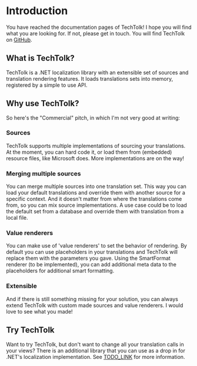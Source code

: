 # Introduction

You have reached the documentation pages of TechTolk! I hope you will find what
you are looking for. If not, please get in touch. You will find TechTolk on
[GitHub](https://github.com/Fandermill/TechTolk).



## What is TechTolk?

TechTolk is a .NET localization library with an extensible set of sources and 
translation rendering features. It loads translations sets into memory, registered
by a simple to use API.



## Why use TechTolk?

So here's the "Commercial" pitch, in which I'm not very good at writing:

### Sources
TechTolk supports multiple implementations of sourcing your translations. At the
moment, you can hard code it, or load them from (embedded) resource files, like
Microsoft does. More implementations are on the way!

### Merging multiple sources
You can merge multiple sources into one translation set. This way you can load
your default translations and override them with another source for a specific
context. And it doesn't matter from where the translations come from, so you
can mix source implementations. A use case could be to load the default set from
a database and override them with translation from a local file.

### Value renderers
You can make use of 'value renderers' to set the behavior of rendering. By default
you can use placeholders in your translations and TechTolk will replace them with
the parameters you gave. Using the SmartFormat renderer (to be implemented), you
can add additional meta data to the placeholders for additional smart formatting.


### Extensible
And if there is still something missing for your solution, you can always extend
TechTolk with custom made sources and value renderers. I would love to see what
you made!



## Try TechTolk

Want to try TechTolk, but don't want to change all your translation calls in your
views? There is an additional library that you can use as a drop in for .NET's
localization implementation. See [TODO_LINK](#try-techtolk) for more information.

